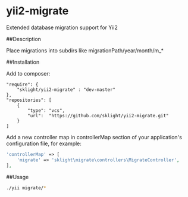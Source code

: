 # yii2-migrate

Extended database migration support for Yii2

##Description

Place migrations into subdirs like migrationPath/year/month/m_*
 
##Installation

Add to composer:

```composer
"require": {
    "sklight/yii2-migrate" : "dev-master"
},
"repositories": [
    {
        "type": "vcs",
        "url":  "https://github.com/sklight/yii2-migrate.git"
    }
]
```

Add a new controller map in controllerMap section of your application's configuration file, for example:

```php
'controllerMap' => [
    'migrate' => 'sklight\migrate\controllers\MigrateController',
],
```

##Usage

```bash
./yii migrate/*
```

